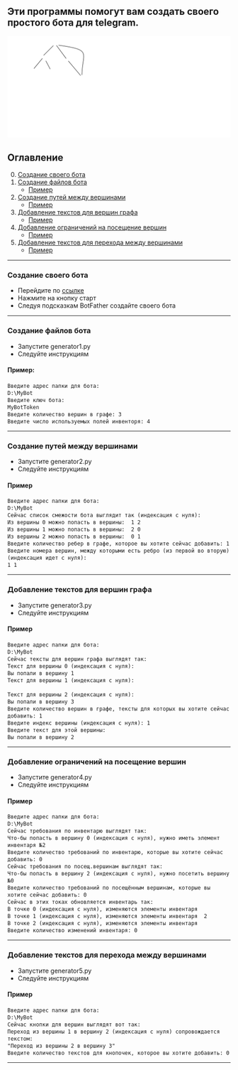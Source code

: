 ## Эти программы помогут вам создать своего простого бота для telegram.
![Alt-текст](/test.png "Пример графа")
## Оглавление
0. [Создание своего бота](#создание-своего-бота)
1. [Создание файлов бота](#создание-файлов-бота)
	- [Пример](#пример)
2. [Создание путей между вершинами](#создание-путей-между-вершинами)
	- [Пример](#пример-1)
3. [Добавление текстов для вершин графа](#добавление-текстов-для-вершин-графа)
	- [Пример](#пример-2)
4. [Добавление ограничений на посещение вершин](#добавление-ограничений-на-посещение-вершин)
	- [Пример](#пример-3)
5. [Добавление текстов для перехода между вершинами](#добавление-текстов-для-перехода-между-вершинами)
	- [Пример](#пример-4)
___
### Создание своего бота
- Перейдите по [ссылке](https://telegram.me/BotFather)
- Нажмите на кнопку старт
- Следуя подсказкам BotFather создайте своего бота 
___
### Создание файлов бота
- Запустите generator1.py
- Следуйте инструкциям
#### Пример:
```
Введите адрес папки для бота:
D:\MyBot
Введите ключ бота:
MyBotToken
Введите количество вершин в графе: 3
Введите число используемых полей инвенторя: 4
```
___
### Создание путей между вершинами
- Запустите generator2.py
- Следуйте инструкциям
#### Пример
```
Введите адрес папки для бота:
D:\MyBot
Сейчас список смежости бота выглядит так (индексация с нуля):
Из вершины 0 можно попасть в вершины:  1 2
Из вершины 1 можно попасть в вершины:  2 0
Из вершины 2 можно попасть в вершины:  0 1
Введите количество ребер в графе, которое вы хотите сейчас добавить: 1
Введите номера вершин, между которыми есть ребро (из первой во вторую) (индексация идет с нуля): 
1 1
```
___
### Добавление текстов для вершин графа
- Запустите generator3.py
- Следуйте инструкциям
#### Пример
```
Введите адрес папки для бота:
D:\MyBot
Сейчас тексты для вершин графа выглядят так:
Текст для вершины 0 (индексация с нуля): 
Вы попали в вершину 1
Текст для вершины 1 (индексация с нуля): 

Текст для вершины 2 (индексация с нуля): 
Вы попали в вершину 3
Введите количество вершин в графе, тексты для которых вы хотите сейчас добавить: 1
Введите индекс вершины (индексация с нуля): 1
Введите текст для этой вершины:
Вы попали в вершину 2
```
___
### Добавление ограничений на посещение вершин
- Запустите generator4.py
- Следуйте инструкциям
#### Пример
```
Введите адрес папки для бота:
D:\MyBot
Сейчас требования по инвентарю выглядят так:
Что-бы попасть в вершину 0 (индексация с нуля), нужно иметь элемент инвентаря №2
Введите количество требований по инвентарю, которые вы хотите сейчас добавить: 0
Сейчас требования по посещ.вершинам выглядят так:
Что-бы попасть в вершину 2 (индексация с нуля), нужно посетить вершину №0
Введите количество требований по посещённым вершинам, которые вы хотите сейчас добавить: 0
Сейчас в этих токах обновляется инвентарь так:
В точке 0 (индексация с нуля), изменяются элементы инвентаря 
В точке 1 (индексация с нуля), изменяются элементы инвентаря  2
В точке 2 (индексация с нуля), изменяются элементы инвентаря 
Введите количество изменений инвентаря: 0

```
___
### Добавление текстов для перехода между вершинами
- Запустите generator5.py
- Следуйте инструкциям
#### Пример
```
Введите адрес папки для бота:
D:\MyBot
Сейчас кнопки для вершин выглядят вот так:
Переход из вершины 1 в вершину 2 (индексация с нуля) сопровождается текстом:
"Переход из вершины 2 в вершину 3"
Введите количество текстов для кнопочек, которое вы хотите добавить: 0
```
___
